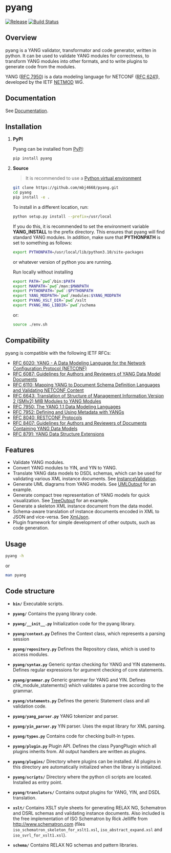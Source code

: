 # pyang

[![Release](https://img.shields.io/github/v/release/mbj4668/pyang)](https://github.com/mbj4668/pyang/releases)
[![Build Status](https://github.com/mbj4668/pyang/actions/workflows/tests.yml/badge.svg)](https://github.com/mbj4668/pyang/actions)

## Overview

pyang is a YANG validator, transformator and code generator, written
in python. It can be used to validate YANG modules for correctness, to
transform YANG modules into other formats, and to write plugins to
generate code from the modules.

YANG ([RFC 7950][rfc7950]) is a data modeling language for NETCONF
([RFC 6241][rfc6241]), developed by the IETF [NETMOD][netmod] WG.

## Documentation

See [Documentation](https://github.com/mbj4668/pyang/wiki/Documentation).

## Installation

1. **PyPI**

    Pyang can be installed from [PyPI](https://pypi.python.org/pypi):

    ```sh
    pip install pyang
    ```

2. **Source**

    > It is recommended to use a [Python virtual environment][venv]

    ```sh
    git clone https://github.com/mbj4668/pyang.git
    cd pyang
    pip install -e .
    ```

    To install in a different location, run:

    ```sh
    python setup.py install --prefix=/usr/local
    ```

    If you do this, it is recommended to set the environment variable
    **YANG_INSTALL** to the prefix directory.  This ensures that pyang will
    find standard YANG modules. In addition, make sure that **PYTHONPATH** is
    set to something as follows:

    ```sh
    export PYTHONPATH=/usr/local/lib/python3.10/site-packages
    ```

    or whatever version of python you are running.

    Run locally without installing

    ```sh
    export PATH=`pwd`/bin:$PATH
    export MANPATH=`pwd`/man:$MANPATH
    export PYTHONPATH=`pwd`:$PYTHONPATH
    export YANG_MODPATH=`pwd`/modules:$YANG_MODPATH
    export PYANG_XSLT_DIR=`pwd`/xslt
    export PYANG_RNG_LIBDIR=`pwd`/schema
    ```

    or:

    ```sh
    source ./env.sh
    ```

## Compatibility

pyang is compatible with the following IETF RFCs:

* [RFC 6020: YANG - A Data Modeling Language for the Network Configuration Protocol (NETCONF)][rfc6020]
* [RFC 6087: Guidelines for Authors and Reviewers of YANG Data Model Documents][rfc6087]
* [RFC 6110: Mapping YANG to Document Schema Definition Languages and Validating NETCONF Content][rfc6110]
* [RFC 6643: Translation of Structure of Management Information Version 2 (SMIv2) MIB Modules to YANG Modules][rfc6643]
* [RFC 7950: The YANG 1.1 Data Modeling Languages][rfc7950]
* [RFC 7952: Defining and Using Metadata with YANGs][rfc7952]
* [RFC 8040: RESTCONF Protocols][rfc8040]
* [RFC 8407: Guidelines for Authors and Reviewers of Documents Containing YANG Data Models][rfc8407]
* [RFC 8791: YANG Data Structure Extensions][rfc8791]

## Features

* Validate YANG modules.
* Convert YANG modules to YIN, and YIN to YANG.
* Translate YANG data models to DSDL schemas, which can be used for
  validating various XML instance documents. See
  [InstanceValidation](https://github.com/mbj4668/pyang/wiki/InstanceValidation).
* Generate UML diagrams from YANG models. See
  [UMLOutput](https://github.com/mbj4668/pyang/wiki/UMLOutput) for
  an example.
* Generate compact tree representation of YANG models for quick
  visualization. See
  [TreeOutput](https://github.com/mbj4668/pyang/wiki/TreeOutput) for
  an example.
* Generate a skeleton XML instance document from the data model.
* Schema-aware translation of instance documents encoded in XML to
  JSON and vice-versa. See
  [XmlJson](https://github.com/mbj4668/pyang/wiki/XmlJson).
* Plugin framework for simple development of other outputs, such as
  code generation.

## Usage

```sh
pyang -h
```

or

```sh
man pyang
```

## Code structure

* **`bin/`**
  Executable scripts.

* **`pyang/`**
  Contains the pyang library code.

* **`pyang/__init__.py`**
  Initialization code for the pyang library.

* **`pyang/context.py`**
  Defines the Context class, which represents a parsing session

* **`pyang/repository.py`**
  Defines the Repository class, which is used to access modules.

* **`pyang/syntax.py`**
  Generic syntax checking for YANG and YIN statements.
  Defines regular expressions for argument checking of core
  statements.

* **`pyang/grammar.py`**
  Generic grammar for YANG and YIN.
  Defines chk_module_statements() which validates a parse tree
  according to the grammar.

* **`pyang/statements.py`**
  Defines the generic Statement class and all validation code.

* **`pyang/yang_parser.py`**
  YANG tokenizer and parser.

* **`pyang/yin_parser.py`**
  YIN parser.  Uses the expat library for XML parsing.

* **`pyang/types.py`**
  Contains code for checking built-in types.

* **`pyang/plugin.py`**
  Plugin API.  Defines the class PyangPlugin which all plugins
  inherits from. All output handlers are written as plugins.

* **`pyang/plugins/`**
  Directory where plugins can be installed.  All plugins in this
  directory are automatically initialized when the library is
  initialized.

* **`pyang/scripts/`**
  Directory where the python cli scripts are located.
  Installed as entry point.

* **`pyang/translators/`**
  Contains output plugins for YANG, YIN, and DSDL translation.

* **`xslt/`**
  Contains XSLT style sheets for generating RELAX NG, Schematron and
  DSRL schemas and validating instance documents. Also included is the
  free implementation of ISO Schematron by Rick Jelliffe from
  <http://www.schematron.com> (files `iso_schematron_skeleton_for_xslt1.xsl`,
  `iso_abstract_expand.xsl` and `iso_svrl_for_xslt1.xsl`).

* **`schema/`**
  Contains RELAX NG schemas and pattern libraries.

[rfc6020]: https://tools.ietf.org/html/rfc6020
[rfc6087]: https://tools.ietf.org/html/rfc6087
[rfc6110]: https://tools.ietf.org/html/rfc6110
[rfc6241]: https://tools.ietf.org/html/rfc6241
[rfc6643]: https://tools.ietf.org/html/rfc6643
[rfc7950]: https://tools.ietf.org/html/rfc7950
[rfc7952]: https://tools.ietf.org/html/rfc7952
[rfc8040]: https://tools.ietf.org/html/rfc8040
[rfc8407]: https://tools.ietf.org/html/rfc8407
[rfc8791]: https://tools.ietf.org/html/rfc8791
[netmod]: https://www.ietf.org/html.charters/netmod-charter.html
[venv]: https://docs.python.org/3/tutorial/venv.html
